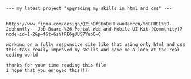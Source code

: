     --- my latest project "upgrading my skills in html and css" ---
    

    https://www.figma.com/design/Q2ihDfSHnDeHHcwuHanccn/%5BFREE%5D-Jobhuntly---Job-Board-%26-Portal-Web-and-Mobile-UI-Kit-(Community)?node-id=1-2&p=f&t=6sYfRE6gUUS7YubG-0

    working on a fully responsive site like that using only html and css
    this task really improved my skills and gave me a look at the real coding world 

    thanks for your time reading this file 
    i hope that you enjoyed this!!!!
